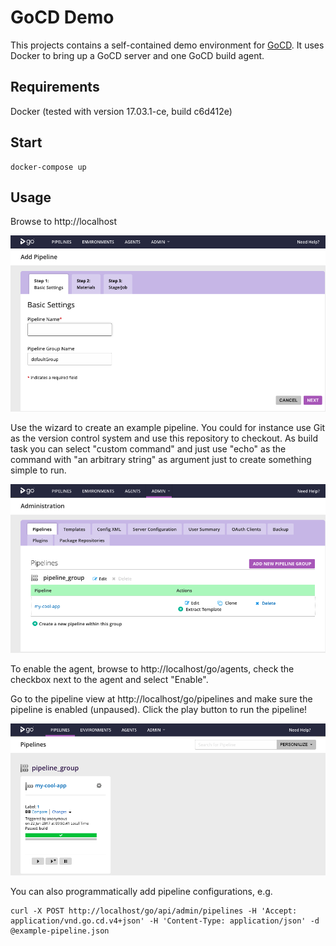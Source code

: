 GoCD Demo
========================

This projects contains a self-contained demo environment for [GoCD](https://www.gocd.org/). It uses Docker to bring up a GoCD server and one GoCD build agent.

Requirements
---
Docker (tested with version 17.03.1-ce, build c6d412e)

Start
---
    docker-compose up

Usage
---
Browse to http://localhost

![alt tag](https://raw.githubusercontent.com/Diabol/gocd-demo/master/docs/gocd_1_startup.png)

Use the wizard to create an example pipeline. You could for instance use Git as the version control system and use this repository to checkout. As build task you can select "custom command" and just use "echo" as the command with "an arbitrary string" as argument just to create something simple to run.

![alt tag](https://raw.githubusercontent.com/Diabol/gocd-demo/master/docs/gocd_2_pipeline_setup.png)

To enable the agent, browse to http://localhost/go/agents, check the checkbox next to the agent and select "Enable".

Go to the pipeline view at http://localhost/go/pipelines and make sure the pipeline is enabled (unpaused). Click the play button to run the pipeline!

![alt tag](https://raw.githubusercontent.com/Diabol/gocd-demo/master/docs/gocd_3_green_pipeline.png)

You can also programmatically add pipeline configurations, e.g.

    curl -X POST http://localhost/go/api/admin/pipelines -H 'Accept: application/vnd.go.cd.v4+json' -H 'Content-Type: application/json' -d @example-pipeline.json
